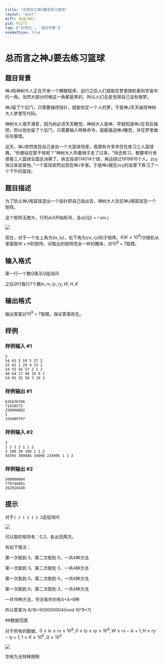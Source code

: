 ```yaml
---
title: "总而言之神J要去练习篮球"
layout: "post"
diff: 省选/NOI-
pid: P5272
tag: ['O2优化', '洛谷月赛']
usemathjax: true
---
```


# 总而言之神J要去练习篮球
## 题目背景

神J和神树大人正在开发一个睡眠程序，运行之后人们就能在梦里随机看到宇宙中的一角。当然大部分时候这一角都是黑的，所以人们总是觉得自己没有做梦。

神J留了个后门，只需要操控指针，就能钦定一个人的梦。于是神J天天操控神树大人梦里写代码。

神树大人很不满意，因为树必须天天睡觉。神树大人是神，早就知道神J在背后操控，所以他也留了个后门，只需要输入特殊命令，就能强迫神J睡觉，并在梦里做任何事情。

这天，神J突然发现自己身处一个大篮球场里，周围有许多学员在练习三人篮球赛。“你傻站在那干啥呢？”神树大人吹着哨子走了过来，“快去练习，都要举行肯德基三人篮球全国总决赛了，快去投进114514个球，再运球过1919810个人。zcy快过来监督他。”一个篮球突然出现在神J手里。于是神J就在zcy的监督下练习了一个下午的篮球。
## 题目描述

为了防止神J用篮球造出一个指针把自己指出去，神树大人钦定神J用篮球造一个矩阵。

这个矩阵无限大，行列从0开始标号，且$a[i][j]=i\ xor\ j$

![](https://cdn.luogu.com.cn/upload/pic/54403.png)

现在，对于一个左上角为$(lx,ly)$，右下角为$(rx,ry)$的子矩阵，$K(K\leq 10^9)$次随机从里面取$W\times H$的矩阵，问取出的矩阵完全一样的概率，对$10^9+7$取模。

## 输入格式

第一行一个数$Q$表示$Q$组询问

之后$Q$行每行7个数$lx,rx,ly,ry,W,H,K$
## 输出格式

输出答案对$10^9+7$取模。保证答案存在。
## 样例

### 样例输入 #1
```
5
54 63 5 59 5 27 2
33 42 1 29 9 23 2
54 55 56 57 2 1 3
40 64 17 40 19 9 1
54 65 35 50 3 10 3
```
### 样例输出 #1
```
626436786
71428572
250000002
1
154489797
```
### 样例输入 #2
```
3
1 2 1 2 1 1 2
3 100 39 100 1 1 2
48395 309846 34098 234095 1 1 2
```
### 样例输出 #2
```
500000004
779746001
262016540

```
## 提示

对于`1 2 1 2 1 1 2`这组询问

![](https://cdn.luogu.com.cn/upload/pic/54402.png)

可以取的矩阵有：0,3，各出现两次。

有如下情况：

第一次取到 3，第二次取到 0，一共4种方法

第一次取到 3，第二次取到 3，一共4种方法

第一次取到 0，第二次取到 0，一共4种方法

第一次取到 0，第二次取到 3，一共4种方法

一共16种方法，符合条件的有4+4=8种

所以答案为 8/16=500000004(mod 10^9+7)


##数据范围

对于所有的数据，$0\leq lx\leq rx\leq 10^9,0\leq ly\leq ry\leq 10^9,W\leq rx-lx+1,H\leq ry-ly+1,1\leq K\leq 10^9,Q\leq 10^3$

![](https://cdn.luogu.com.cn/upload/pic/54632.png)

空格为无特殊限制
